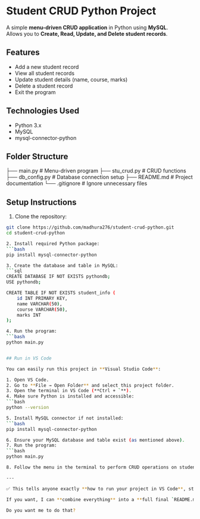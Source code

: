 # Student CRUD Python Project

A simple **menu-driven CRUD application** in Python using **MySQL**.  
Allows you to **Create, Read, Update, and Delete student records**.

## Features
- Add a new student record
- View all student records
- Update student details (name, course, marks)
- Delete a student record
- Exit the program

## Technologies Used
- Python 3.x
- MySQL
- mysql-connector-python

## Folder Structure
├── main.py # Menu-driven program
├── stu_crud.py # CRUD functions
├── db_config.py # Database connection setup
├── README.md # Project documentation
└── .gitignore # Ignore unnecessary files


## Setup Instructions

1. Clone the repository:
```bash
git clone https://github.com/madhura276/student-crud-python.git
cd student-crud-python

2. Install required Python package:
```bash
pip install mysql-connector-python

3. Create the database and table in MySQL:
```sql
CREATE DATABASE IF NOT EXISTS pythondb;
USE pythondb;

CREATE TABLE IF NOT EXISTS student_info (
    id INT PRIMARY KEY,
    name VARCHAR(50),
    course VARCHAR(50),
    marks INT
);

4. Run the program:
```bash
python main.py


## Run in VS Code

You can easily run this project in **Visual Studio Code**:

1. Open VS Code.
2. Go to **File → Open Folder** and select this project folder.
3. Open the terminal in VS Code (**Ctrl + `**).
4. Make sure Python is installed and accessible:
```bash
python --version

5. Install MySQL connector if not installed:
```bash
pip install mysql-connector-python

6. Ensure your MySQL database and table exist (as mentioned above).
7. Run the program:
```bash
python main.py

8. Follow the menu in the terminal to perform CRUD operations on student records.

---

✅ This tells anyone exactly **how to run your project in VS Code**, step by step.  

If you want, I can **combine everything** into a **full final `README.md`** including `.gitignore`, setup, usage, and VS Code instructions — ready to upload to GitHub.  

Do you want me to do that?





